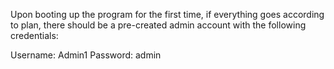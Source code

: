 Upon booting up the program for the first time, if everything goes according to plan, there should be a pre-created admin account with the following credentials:

Username: Admin1
Password: admin
